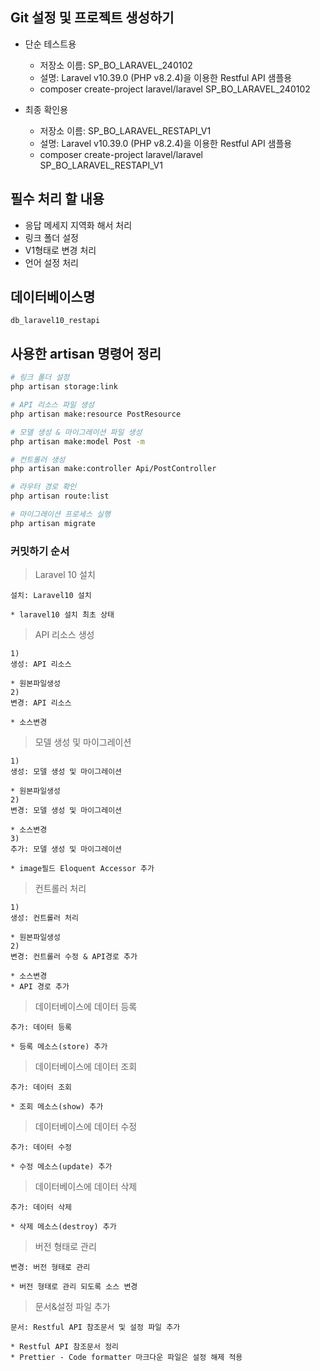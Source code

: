 ## Git 설정 및 프로젝트 생성하기
- 단순 테스트용
    - 저장소 이름: SP_BO_LARAVEL_240102
    - 설명: Laravel v10.39.0 (PHP v8.2.4)을 이용한 Restful API 샘플용
    - composer create-project laravel/laravel SP_BO_LARAVEL_240102

- 최종 확인용
    - 저장소 이름: SP_BO_LARAVEL_RESTAPI_V1
    - 설명: Laravel v10.39.0 (PHP v8.2.4)을 이용한 Restful API 샘플용
    - composer create-project laravel/laravel SP_BO_LARAVEL_RESTAPI_V1

## 필수 처리 할 내용

- 응답 메세지 지역화 해서 처리
- 링크 폴더 설정
- V1형태로 변경 처리
- 언어 설정 처리

## 데이터베이스명

```text
db_laravel10_restapi
```

## 사용한 artisan 명령어 정리

```bash
# 링크 폴더 설정
php artisan storage:link

# API 리소스 파일 생성
php artisan make:resource PostResource

# 모델 생성 & 마이그레이션 파일 생성
php artisan make:model Post -m

# 컨트롤러 생성
php artisan make:controller Api/PostController

# 라우터 경로 확인
php artisan route:list

# 마이그레이션 프로세스 실행
php artisan migrate
```

### 커밋하기 순서

> Laravel 10 설치

```text
설치: Laravel10 설치

* laravel10 설치 최초 상태
```

> API 리소스 생성
```text
1)
생성: API 리소스

* 원본파일생성
2)
변경: API 리소스

* 소스변경
```

> 모델 생성 및 마이그레이션
```text
1)
생성: 모델 생성 및 마이그레이션

* 원본파일생성
2)
변경: 모델 생성 및 마이그레이션

* 소스변경
3)
추가: 모델 생성 및 마이그레이션

* image필드 Eloquent Accessor 추가
```

> 컨트롤러 처리
```text
1)
생성: 컨트롤러 처리

* 원본파일생성
2)
변경: 컨트롤러 수정 & API경로 추가

* 소스변경
* API 경로 추가
```

> 데이터베이스에 데이터 등록
```text
추가: 데이터 등록

* 등록 메소스(store) 추가
```

> 데이터베이스에 데이터 조회
```text
추가: 데이터 조회

* 조회 메소스(show) 추가
```

> 데이터베이스에 데이터 수정
```text
추가: 데이터 수정

* 수정 메소스(update) 추가
```

> 데이터베이스에 데이터 삭제
```text
추가: 데이터 삭제

* 삭제 메소스(destroy) 추가
```

> 버전 형태로 관리
```text
변경: 버전 형태로 관리

* 버전 형태로 관리 되도록 소스 변경
```

> 문서&설정 파일 추가
```text
문서: Restful API 참조문서 및 설정 파일 추가

* Restful API 참조문서 정리
* Prettier - Code formatter 마크다운 파일은 설정 해제 적용
```
